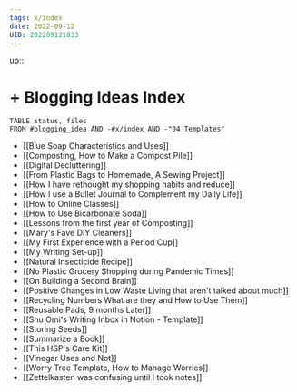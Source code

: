 ```yaml
---
tags: x/index
date: 2022-09-12
UID: 202209121833
---
```


up::
# + Blogging Ideas Index

```dataview
TABLE status, files
FROM #blogging_idea AND -#x/index AND -"04 Templates"
```

- [[Blue Soap Characteristics and Uses]]
- [[Composting, How to Make a Compost Pile]]
- [[Digital Decluttering]]
- [[From Plastic Bags to Homemade, A Sewing Project]]
- [[How I have rethought my shopping habits and reduce]]
- [[How I use a Bullet Journal to Complement my Daily Life]]
- [[How to Online Classes]]
- [[How to Use Bicarbonate Soda]]
- [[Lessons from the first year of Composting]]
- [[Mary's Fave DIY Cleaners]]
- [[My First Experience with a Period Cup]]
- [[My Writing Set-up]]
- [[Natural Insecticide Recipe]]
- [[No Plastic Grocery Shopping during Pandemic Times]]
- [[On Building a Second Brain]]
- [[Positive Changes in Low Waste Living that aren't talked about much]]
- [[Recycling Numbers What are they and How to Use Them]]
- [[Reusable Pads, 9 months Later]]
- [[Shu Omi's Writing Inbox in Notion - Template]]
- [[Storing Seeds]]
- [[Summarize a Book]]
- [[This HSP's Care Kit]]
- [[Vinegar Uses and Not]]
- [[Worry Tree Template, How to Manage Worries]]
- [[Zettelkasten was confusing until I took notes]]